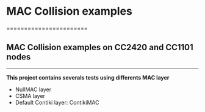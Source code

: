 # MAC Collision examples
=======================

## MAC Collision examples on CC2420 and CC1101 nodes
----------------------


**This project contains severals tests using differents MAC layer**

- NullMAC layer
- CSMA layer
- Default Contiki layer: ContikiMAC


